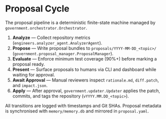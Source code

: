 # Proposal Cycle

The proposal pipeline is a deterministic finite-state machine managed by `government.orchestrator.Orchestrator`.

1. **Analyze** — Collect repository metrics (`engineers.analyzer_agent.AnalyzerAgent`).
2. **Propose** — Write proposal bundles to `proposals/YYYY-MM-DD_<topic>/` (`government.proposal_manager.ProposalManager`).
3. **Evaluate** — Enforce minimum test coverage (90%+) before marking a proposal ready.
4. **Present** — Surface proposals to humans via CLI and dashboard while waiting for approval.
5. **Await Approval** — Manual reviewers inspect `rationale.md`, `diff.patch`, and `impact.json`.
6. **Apply** — After approval, `government.updater.Updater` applies the patch, commits, and tags the repository (`vYYYY.MM.DD_<topic>`).

All transitions are logged with timestamps and Git SHAs. Proposal metadata is synchronised with `memory/memory.db` and mirrored in `proposal.yaml`.
